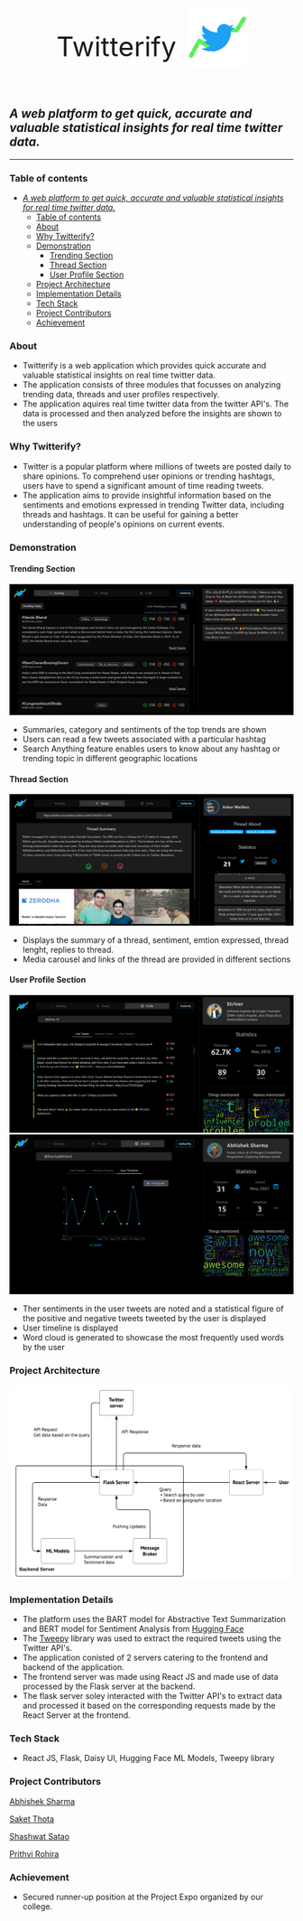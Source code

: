 <div style="display: flex; align-items: center; justify-content: center;">
  <div style="text-align: center; margin-top: 30px">
    <p style="font-size: 48px;">Twitterify</p>
  </div>
  <div style="margin-left: 20px;">
        <img src="./Assets/twitterify_logo.png"/>
  </div>
</div>


## *A web platform to get quick, accurate and valuable statistical insights for real time twitter data.*

---

### Table of contents

- [*A web platform to get quick, accurate and valuable statistical insights for real time twitter data.*](#a-web-platform-to-get-quick-accurate-and-valuable-statistical-insights-for-real-time-twitter-data)
  - [Table of contents](#table-of-contents)
  - [About](#about)
  - [Why Twitterify?](#why-twitterify)
  - [Demonstration](#demonstration)
    - [Trending Section](#trending-section)
    - [Thread Section](#thread-section)
    - [User Profile Section](#user-profile-section)
  - [Project Architecture](#project-architecture)
  - [Implementation Details](#implementation-details)
  - [Tech Stack](#tech-stack)
  - [Project Contributors](#project-contributors)
  - [Achievement](#achievement)

### About
- Twitterify is a web application which provides quick accurate and valuable statistical insights on real time twitter data.
- The application consists of three modules that focusses on analyzing trending data, threads and user profiles respectively.
- The application aquires real time twitter data from the twitter API's. The data is processed and then analyzed before the insights are shown to the users

### Why Twitterify?
- Twitter is a popular platform where millions of tweets are posted daily to share opinions. To comprehend user opinions or trending hashtags, users have to spend a significant amount of time reading tweets.
- The application aims to provide insightful information based on the sentiments and emotions expressed in trending Twitter data, including threads and hashtags. It can be useful for gaining a better understanding of people's opinions on current events. 

### Demonstration

#### Trending Section

<img src="./Assets/Trending_Topics_Section.png"/>

- Summaries, category and sentiments of the top trends are shown
- Users can read a few tweets associated with a particular hashtag
- Search Anything feature enables users to know about any hashtag or trending topic in different geographic locations

#### Thread Section

![Thread Analysis Page](./Assets/Thread_Summarizer.png?raw=true "Thread Analysis Page")

- Displays the summary of a thread, sentiment, emtion expressed, thread lenght, replies to thread.
- Media carousel and links of the thread are provided in different sections

#### User Profile Section

<img src="./Assets/Profile_section_user_tweets.png" />

<br/>

<img src="./Assets/Profile_section_user_timeline.png" />

- Ther sentiments in the user tweets are noted and a statistical figure of the positive and negative tweets tweeted by the user is displayed
- User timeline is displayed
- Word cloud is generated to showcase the most frequently used words by the user

### Project Architecture

![Architecture Diagram](./Assets/Flowchart.png?raw=true "Architecture Diagram")


### Implementation Details
- The platform uses the BART model for Abstractive Text Summarization and BERT model for Sentiment Analysis from [Hugging Face]("https://huggingface.co/")
- The [Tweepy]("https://www.tweepy.org/") library was used to extract the required tweets using the Twitter API's.
- The application conisted of 2 servers catering to the frontend and backend of the application.
- The frontend server was made using React JS and made use of data processed by the Flask server at the backend.
- The flask server soley interacted with the Twitter API's to extract data and processed it based on the corresponding requests made by the React Server at the frontend.

### Tech Stack
- React JS, Flask, Daisy UI, Hugging Face ML Models, Tweepy library

### Project Contributors
[Abhishek Sharma](https://github.com/Abhi-tech-09)

[Saket Thota](https://github.com/SaketThota)

[Shashwat Satao](https://github.com/kafka-654)

[Prithvi Rohira](https://github.com/prithvirohira8)

### Achievement

- Secured runner-up position at the Project Expo organized by our college.
